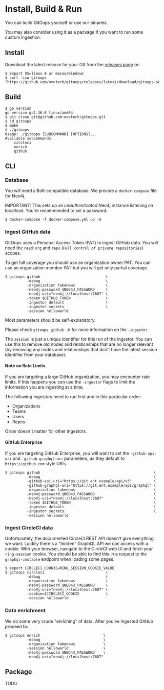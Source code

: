 # Install, Build & Run

You can build GitOops yourself or use our binaries.

You may also consider using it as a package if you want to run some custom ingestion.

## Install

Download the latest release for your OS from the [releases page](https://github.com/ovotech/gitoops/releases/latest) or:

```
$ export OS=linux # or macos/windows
$ curl -Lso gitoops "https://github.com/ovotech/gitoops/releases/latest/download/gitoops-$OS"
```

## Build

```
$ go version
go version go1.16.6 linux/amd64
$ git clone git@github.com:ovotech/gitoops.git
$ cd gitoops
$ make
$ ./gitoops
Usage: ./gitoops [SUBCOMMAND] [OPTIONS]...
Available subcommands:
	circleci
	enrich
	github
```

## CLI

### Database

You will need a Bolt-compatible database. We provide a `docker-compose` file for Neo4j.

IMPORTANT: This sets up an _unauthenticated_ Neo4j instance listening on localhost. You're recommended to set a password.

```
$ docker-compose -f docker-compose.yml up -d
```

### Ingest GitHub data

GitOops uses a Personal Access Token (PAT) to ingest GitHub data. You will need the `read:org` and `repo` (`Full control of private repositories`) scopes.

To get full coverage you should use an organization owner PAT. You can use an organization member PAT but you will get only partial coverage.

```
$ gitoops github                              \
          -debug                              \
          -organization fakenews              \
          -neo4j-password $NEO4J_PASSWORD     \
          -neo4j-uri="neo4j://localhost:7687" \
          -token $GITHUB_TOKEN                \
          -ingestor default                   \
          -ingestor secrets                   \
          -session helloworld
```

Most parameters should be self-explanatory.

Please check `gitoops github -h` for more information on the `-ingestor`.

The `session` is just a unique identifier for this run of the ingestor. You can use this to remove old nodes and relationships that are no longer relevant (by removing any nodes and relationships that don't have the latest session identifier from your database).

#### Note on Rate Limits

If you are targeting a large GitHub organization, you may encounter rate limits. If this happens you can use the `-ingestor` flags to limit the information you are ingesting at a time.

The following ingestors need to run first and in this particular order:

- Organizations
- Teams
- Users
- Repos

Order doesn't matter for other ingestors.

#### GitHub Enterprise

If you are targeting GitHub Enterprise, you will want to set the `-github-api-uri` and `-github-graphql-uri` parameters, as they default to `https://github.com` style URIs.

```
$ gitoops github                                                    \
          -debug                                                    \
          -github-api-uri="https://git.ent.example/api/v3"          \
          -github-graphql-uri="https://git.ent.example/api/graphql" \
          -organization fakenews                                    \
          -neo4j-password $NEO4J_PASSWORD                           \
          -neo4j-uri="neo4j://localhost:7687"                       \
          -token $GITHUB_TOKEN                                      \
          -ingestor default                                         \
          -ingestor secrets                                         \
          -session helloworld
```

### Ingest CircleCI data

Unfortunately, the documented CircleCI REST API doesn't give everything we want. Luckily there's a "hidden" GraphQL API we can access with a cookie. With your browser, navigate to the CircleCI web UI and fetch your `ring-session` cookie. You should be able to find this in a request to the `graphql-unstable` endpoint when loading some pages.

```
$ export CIRCLECI_COOKIE=RING_SESSION_COOKIE_VALUE
$ gitoops circleci                            \
          -debug                              \
          -organization fakenews              \
          -neo4j-password $NEO4J_PASSWORD     \
          -neo4j-uri="neo4j://localhost:7687" \
          -cookie=$CIRCLECI_COOKIE            \
          -session helloworld
```

### Data enrichment

We do some very crude "enriching" of data. After you've ingested GitHub proceed to:

```
$ gitoops enrich                             \
          -debug                             \
          -organization fakenews             \
          -session helloworld                \
          -neo4j-password $NEO4J_PASSWORD    \
          -neo4j-uri="neo4j://localhost:7687"
```

## Package

TODO
